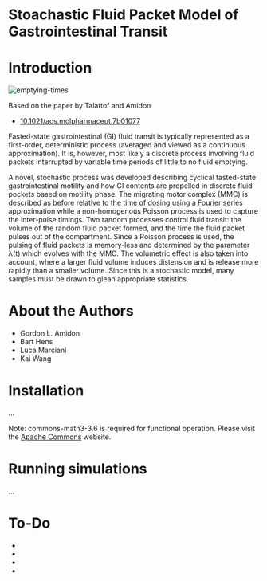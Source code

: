 # Stoachastic Fluid Packet Model of Gastrointestinal Transit

# Introduction

![emptying-times](https://pubs.acs.org/appl/literatum/publisher/achs/journals/content/mpohbp/2018/mpohbp.2018.15.issue-6/acs.molpharmaceut.7b01077/20180529/images/medium/mp-2017-01077a_0009.gif)

Based on the paper by Talattof and Amidon
- [10.1021/acs.molpharmaceut.7b01077](https://pubs.acs.org/doi/abs/10.1021/acs.molpharmaceut.7b01077)

Fasted-state gastrointestinal (GI) fluid transit is typically represented as a first-order, 
deterministic process (averaged and viewed as a continuous approximation). It is, however, 
most likely a discrete process involving fluid packets interrupted by variable time periods of 
little to no fluid emptying.

A novel, stochastic process was developed describing cyclical fasted-state gastrointestinal motility and how GI contents are propelled in discrete fluid pockets based on motility phase. The migrating motor complex (MMC) is described as before relative to the time of dosing using a Fourier series approximation while a non-homogenous Poisson process is used to capture the inter-pulse timings. Two random processes control fluid transit: the volume of the random fluid packet formed, and the time the fluid packet pulses out of the compartment. Since a Poisson process is used, the pulsing of fluid packets is memory-less and determined by the parameter λ(t) which evolves with the MMC. The volumetric effect is also taken into account, where a larger fluid volume induces distension and is release more rapidly than a smaller volume. Since this is a stochastic model, many samples must be drawn to glean appropriate statistics.

# About the Authors

- Gordon L. Amidon
- Bart Hens
- Luca Marciani
- Kai Wang

# Installation

...

Note: commons-math3-3.6 is required for functional operation. Please visit the [Apache Commons](http://commons.apache.org/) website.

# Running simulations

...


# To-Do

- 
-
-
-